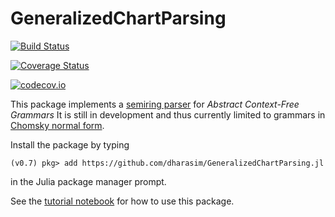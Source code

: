 # GeneralizedChartParsing

[![Build Status](https://travis-ci.org/dharasim/GeneralizedChartParsing.jl.svg?branch=master)](https://travis-ci.org/dharasim/GeneralizedChartParsing.jl)

[![Coverage Status](https://coveralls.io/repos/dharasim/GeneralizedChartParsing.jl/badge.svg?branch=master&service=github)](https://coveralls.io/github/dharasim/GeneralizedChartParsing.jl?branch=master)

[![codecov.io](http://codecov.io/github/dharasim/GeneralizedChartParsing.jl/coverage.svg?branch=master)](http://codecov.io/github/dharasim/GeneralizedChartParsing.jl?branch=master)

This package implements a [semiring parser](https://dash.harvard.edu/bitstream/handle/1/24829603/tr-07-98.pdf?sequence=1) for *Abstract Context-Free Grammars*
It is still in development and thus currently limited to grammars in [Chomsky normal form](https://en.wikipedia.org/wiki/Chomsky_normal_form).

Install the package by typing
```
(v0.7) pkg> add https://github.com/dharasim/GeneralizedChartParsing.jl
```
in the Julia package manager prompt.

See the [tutorial notebook](http://nbviewer.jupyter.org/github/dharasim/GeneralizedChartParsing.jl/blob/master/tutorial_notebook.ipynb) for how to use this package.
